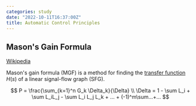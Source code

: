 ```yaml
---
categories: study
date: "2022-10-11T16:37:00Z"
title: Automatic Control Principles
---
```


<!--
 * @Author: Frank Chu
 * @Date: 2022-10-11 18:41:40
 * @LastEditors: Frank Chu
 * @LastEditTime: 2022-10-11 18:55:03
 * @FilePath: /blog/_posts/2022-10-11-Automatic-control-principles.md
 * @Description: 
 * 
 * Copyright (c) 2022 by Frank Chu, All Rights Reserved. 
-->

## Mason's Gain Formula

[Wikipedia](https://en.wikipedia.org/wiki/Mason%27s_gain_formula)

Mason's gain formula (MGF) is a method for finding the [transfer function](https://en.wikipedia.org/wiki/Transfer_function) $H(s)$ of a linear signal-flow graph (SFG).

$$
P = \frac{\sum_{k=1}^n G_k \Delta_k}{\Delta} \\
\Delta = 1 - \sum L_i + \sum L_iL_j - \sum L_i L_j L_k + ... + (-1)^m\sum...+...
$$
